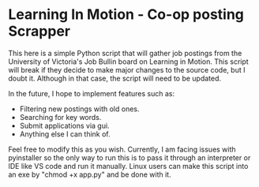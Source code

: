 # Learning In Motion - Co-op posting Scrapper

This here is a simple Python script that will gather job postings from the University of Victoria's Job Bullin board on Learning in Motion. This script will break if they decide to make major changes to the source code, but I doubt it. Although in that case, the script will need to be updated.  

In the future, I hope to implement features such as:
- Filtering new postings with old ones.
- Searching for key words.
- Submit applications via gui.
- Anything else I can think of.

Feel free to modify this as you wish. Currently, I am facing issues with pyinstaller so the only way to run this is to pass it through an interpreter or IDE like VS code and run it manually. Linux users can make this script into an exe by "chmod +x app.py" and be done with it. 

